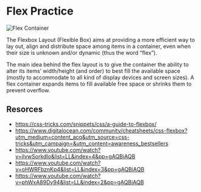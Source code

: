 # Flex Practice
![Flex Container](/img/flex.svg "Flex Logic")

The Flexbox Layout (Flexible Box) aims at providing a more efficient way to lay out, align and distribute space among items in a container, even when their size is unknown and/or dynamic (thus the word “flex”).

The main idea behind the flex layout is to give the container the ability to alter its items’ width/height (and order) to best fill the available space (mostly to accommodate to all kind of display devices and screen sizes). A flex container expands items to fill available free space or shrinks them to prevent overflow.

## Resorces

- https://css-tricks.com/snippets/css/a-guide-to-flexbox/
- https://www.digitalocean.com/community/cheatsheets/css-flexbox?utm_medium=content_acq&utm_source=css-tricks&utm_campaign=&utm_content=awareness_bestsellers
- https://www.youtube.com/watch?v=jlvwSorkdIo&list=LL&index=4&pp=gAQBiAQB
- https://www.youtube.com/watch?v=oHWRFbznKp4&list=LL&index=3&pp=gAQBiAQB
- https://www.youtube.com/watch?v=phWxA89Dy94&list=LL&index=2&pp=gAQBiAQB
